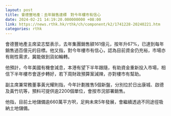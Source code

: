 ```yaml
---
layout: post
title: 會德豐地產：去年銷售達標　對今年樓市有信心
date: 2024-02-21 14:19:20.000000000 +08:00
link: https://news.rthk.hk/rthk/ch/component/k2/1741228-20240221.htm
categories: rthk
---
```


會德豐地產主席梁志堅表示，去年集團銷售額161億元，按年升67%，已達到每年銷售過百億元的目標。他又指，對今年樓市有信心，認為目前資金仍充裕，市場亦有剛性需求，冀能做到貨如輪轉。

他預計，今年美國有機會減息，本港有望下半年跟隨，有助資金重新投入市場，相信下半年樓市會逐步轉好，若下周財政預算案減辣，亦對樓市有幫助。

副主席兼常務董事黃光耀則指，今年計劃推售5個新盤，分別位於日出康城、啟德及黃竹坑等，預料可提供逾2200個單位，會按市況部署銷售。

他指，目前土地儲備逾660萬平方呎，足夠未來5年發展，會繼續透過不同途徑吸納土地儲備。
